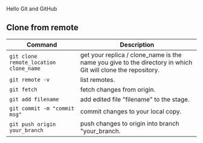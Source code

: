 Hello Git and GitHub

## Clone from remote

| Command                               | Description   |
|---------------------------------------|-------------|
| `git clone remote_location clone_name` | get your replica / clone_name is the name you give to the directory in which Git will clone the repository. |
| `git remote -v` | list remotes. |
| `git fetch` | fetch changes from origin. |
| `git add filename` | add edited file "filename" to the stage. |
| `git commit -m "commit msg"` | commit changes to your local copy. |
| `git push origin your_branch` | push changes to origin into branch "your_branch. |